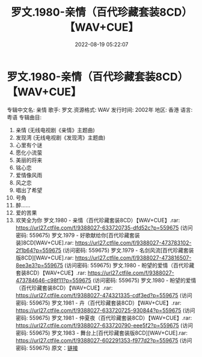 ﻿---
title: 罗文.1980-亲情（百代珍藏套装8CD）【WAV+CUE】
date: 2022-08-19 05:22:07
categories: WAV车载音乐、镜像
tags: 华语中文
---
# 罗文.1980-亲情（百代珍藏套装8CD）【WAV+CUE】

专辑中文名: 亲情
歌手: 罗文.资源格式: WAV
发行时间: 2002年
地区: 香港
语言: 粤语
专辑曲目:
01. 亲情 (无线电视剧《亲情》主题曲)
02. 发现湾 (无线电视剧《发现湾》主题曲)
03. 心里有个谜
04. 愿化小流萤
05. 美丽的将来
06. 铭心恋
07. 爱情像风雨
08. 风之恋
09. 唱出了希望
10. 号角
11. 醉......
12. 爱的苦果
13. 欢笑全为你
罗文.1980 - 亲情（百代珍藏套装8CD）【WAV+CUE】.rar:
https://url27.ctfile.com/f/9388027-633720735-dfd52c?p=559675
(访问密码: 559675)
罗文.1979 - 好歌献给你[百代珍藏套装装]8CD[WAV+CUE].rar: https://url27.ctfile.com/f/9388027-473783102-2f1b64?p=559675
(访问密码: 559675)
罗文.1979 - 名剑风流[百代珍藏套装版8CD][WAV+CUE].rar: https://url27.ctfile.com/f/9388027-473816507-8ee3e3?p=559675
(访问密码: 559675)
罗文.1980 - 盼望的爱情（百代珍藏套装8CD）【WAV+CUE】.rar: https://url27.ctfile.com/f/9388027-473784646-c98f11?p=559675
(访问密码: 559675)
罗文.1980 - 盼望的爱情（百代珍藏套装8CD）【WAV+CUE】.rar: https://url27.ctfile.com/f/9388027-474321335-cdf3ed?p=559675
(访问密码: 559675)
罗文.1981 - 卉（百代珍藏套装8CD）【WAV+CUE】.rar: https://url27.ctfile.com/f/9388027-633720725-930844?p=559675
(访问密码: 559675)
罗文.1981 - 仲夏夜（百代珍藏套装8CD）【WAV+CUE】.rar: https://url27.ctfile.com/f/9388027-633720790-eee5f2?p=559675
(访问密码: 559675)
罗文.1983 - 舞台上[百代珍藏套装版8CD][WAV+CUE].rar: https://url27.ctfile.com/f/9388027-602291353-f977d2?p=559675
(访问密码: 559675)
原文：[链接](https://blog.sina.com.cn/s/blog_1647c7e7601030yy3.html)
